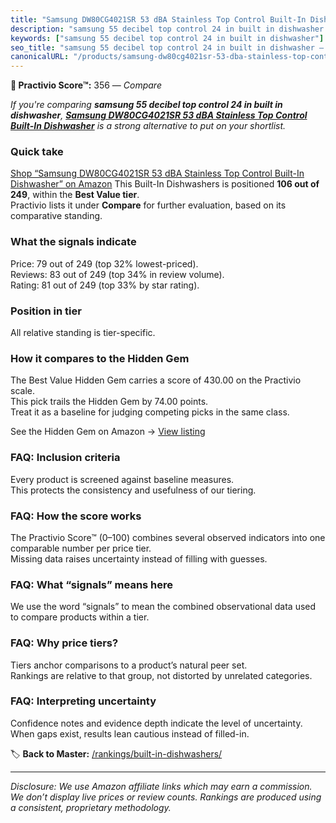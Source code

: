 ```yaml
---
title: "Samsung DW80CG4021SR 53 dBA Stainless Top Control Built-In Dishwasher"
description: "samsung 55 decibel top control 24 in built in dishwasher: Data-driven ranking using the Practivio Score™. Positioned by quality, value, demand, findability, mo…"
keywords: ["samsung 55 decibel top control 24 in built in dishwasher"]
seo_title: "samsung 55 decibel top control 24 in built in dishwasher — Compare (2025)"
canonicalURL: "/products/samsung-dw80cg4021sr-53-dba-stainless-top-control-built-in-dishwasher-B0CGKWPSZY/"
---
```


**🛒 Practivio Score™:** 356 — _Compare_


*If you're comparing **samsung 55 decibel top control 24 in built in dishwasher**, **[Samsung DW80CG4021SR 53 dBA Stainless Top Control Built-In Dishwasher](https://www.amazon.com/dp/B0CGKWPSZY?tag=practivio-20)** is a strong alternative to put on your shortlist.*
### Quick take
[Shop “Samsung DW80CG4021SR 53 dBA Stainless Top Control Built-In Dishwasher” on Amazon](https://www.amazon.com/dp/B0CGKWPSZY?tag=practivio-20)
This Built-In Dishwashers is positioned **106 out of 249**, within the **Best Value tier**.  
Practivio lists it under **Compare** for further evaluation, based on its comparative standing.

### What the signals indicate
Price: 79 out of 249 (top 32% lowest-priced).  
Reviews: 83 out of 249 (top 34% in review volume).  
Rating: 81 out of 249 (top 33% by star rating).  

### Position in tier
All relative standing is tier-specific.

### How it compares to the Hidden Gem
The Best Value Hidden Gem carries a score of 430.00 on the Practivio scale.  
This pick trails the Hidden Gem by 74.00 points.  
Treat it as a baseline for judging competing picks in the same class.  

See the Hidden Gem on Amazon → [View listing](https://www.amazon.com/dp/B09ST4M8VF?tag=practivio-20)

### FAQ: Inclusion criteria
Every product is screened against baseline measures.  
This protects the consistency and usefulness of our tiering.

### FAQ: How the score works
The Practivio Score™ (0–100) combines several observed indicators into one comparable number per price tier.  
Missing data raises uncertainty instead of filling with guesses.

### FAQ: What “signals” means here
We use the word “signals” to mean the combined observational data used to compare products within a tier.

### FAQ: Why price tiers?
Tiers anchor comparisons to a product’s natural peer set.  
Rankings are relative to that group, not distorted by unrelated categories.

### FAQ: Interpreting uncertainty
Confidence notes and evidence depth indicate the level of uncertainty.  
When gaps exist, results lean cautious instead of filled-in.

<!-- Missing template for Compare/CompareWithinPriceClass -->


🏷️ **Back to Master:** [/rankings/built-in-dishwashers/](/rankings/built-in-dishwashers/)

---
_Disclosure: We use Amazon affiliate links which may earn a commission. We don’t display live prices or review counts. Rankings are produced using a consistent, proprietary methodology._
